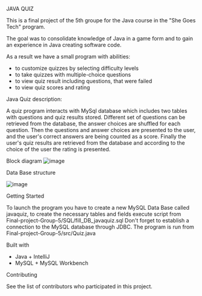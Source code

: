 JAVA QUIZ

This is a final project of the 5th groupe for the Java course in the "She Goes Tech" program.

The goal was to сonsolidate knowledge of Java in a game form and to gain an experience in Java creating software code.

As a result we have a small program with abilities:
- to customize quizzes by selecting difficulty levels
- to take quizzes with multiple-choice questions
- to view quiz result including questions, that were failed
- to view quiz scores and rating

Java Quiz description:

A quiz program interacts with  MySql database which includes two tables with questions and quiz results stored. Different set of questions can be retrieved from the database, the answer choices are shuffled for each question.
Then the questions and answer choices are presented to the user, and the user's correct answers are being counted as a score. Finally the user's quiz results are retrieved from the database and according to the choice of the user the rating is presented.

Block diagram
![image](https://user-images.githubusercontent.com/78532062/235372602-f8de0c3e-3908-40a5-9610-0c8018d230a3.png)

Data Base structure

![image](https://user-images.githubusercontent.com/78532062/235372722-e12486ca-111f-418c-a17b-9ee098651cf1.png)

Getting Started

To launch the program you have to create a new MySQL Data Base called javaquiz, to create the necessary tables and fields execute script from Final-project-Group-5/SQL/fill_DB_javaquiz.sql
Don't forget to establish a connection to the MySQL database through JDBC.
The program is run from Final-project-Group-5/src/Quiz.java

Built with
- Java + IntelliJ
- MySQL + MySQL Workbench

Contributing

See the list of contributors who participated in this project.
